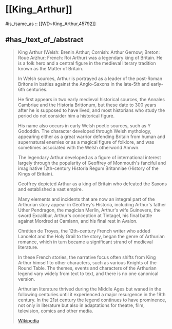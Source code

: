 
# [[King_Arthur]] 

#is_/same_as :: [[WD~King_Arthur,45792]] 

## #has_/text_of_/abstract 

> King Arthur (Welsh: Brenin Arthur; Cornish: Arthur Gernow; Breton: Roue Arzhur; French: Roi Arthur) was a legendary king of Britain. 
> He is a folk hero and a central figure in the medieval literary tradition 
> known as the Matter of Britain.
>
> In Welsh sources, Arthur is portrayed as a leader of the post-Roman Britons 
> in battles against the Anglo-Saxons in the late-5th and early-6th centuries. 
> 
> He first appears in two early medieval historical sources, 
> the Annales Cambriae and the Historia Brittonum, 
> but these date to 300 years after he is supposed to have lived, 
> and most historians who study the period do not consider him a historical figure. 
> 
> His name also occurs in early Welsh poetic sources, such as Y Gododdin. 
> The character developed through Welsh mythology, appearing either as a great warrior defending Britain from human and supernatural enemies or as a magical figure of folklore, and was sometimes associated with the Welsh otherworld Annwn.
>
> The legendary Arthur developed as a figure of international interest 
> largely through the popularity of Geoffrey of Monmouth's fanciful and imaginative 
> 12th-century Historia Regum Britanniae (History of the Kings of Britain). 
> 
> Geoffrey depicted Arthur as a king of Britain who defeated the Saxons 
> and established a vast empire. 
> 
> Many elements and incidents that are now an integral part of the Arthurian story 
> appear in Geoffrey's Historia, including Arthur's father Uther Pendragon, the magician Merlin, 
> Arthur's wife Guinevere, the sword Excalibur, Arthur's conception at Tintagel, 
> his final battle against Mordred at Camlann, and his final rest in Avalon. 
> 
> Chrétien de Troyes, 
> the 12th-century French writer who added Lancelot and the Holy Grail to the story, 
> began the genre of Arthurian romance, 
> which in turn became a significant strand of medieval literature. 
> 
> In these French stories, the narrative focus often shifts from King Arthur himself 
> to other characters, such as various Knights of the Round Table. 
> The themes, events and characters of the Arthurian legend vary widely from text to text, 
> and there is no one canonical version. 
> 
> Arthurian literature thrived during the Middle Ages but waned in the following centuries 
> until it experienced a major resurgence in the 19th century. 
> In the 21st century the legend continues to have prominence, 
> not only in literature but also in adaptations for theatre, film, television, comics and other media.
>
> [Wikipedia](https://en.wikipedia.org/wiki/King%20Arthur) 

